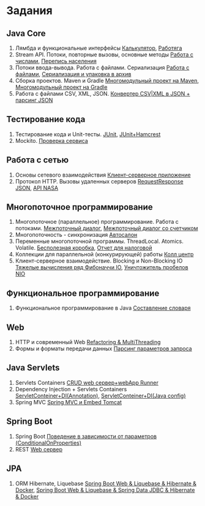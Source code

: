 # Задания
## Java Core
1. Лямбда и функциональные интерфейсы [Калькулятор](https://github.com/rusandal/Labda-Functional-interface), [Работяга](https://github.com/rusandal/lambdaWorker)  
2. Stream API. Потоки, повторные вызовы, основные методы [Работа с числами](https://github.com/rusandal/Stream-API), [Перепись населения](https://github.com/rusandal/Stream-API---Worker)  
3. Потоки ввода-вывода. Работа с файлами. Сериализация [Работа с файлами](https://github.com/rusandal/Save-and-Load-game/tree/master/Homework%206.1%20(Streams%20IO%2C%20Files%2C%20Serialization)/src), [Сериализация и упаковка в архив](https://github.com/rusandal/Save-and-Load-game/tree/master/Homework%206.2%20(SaveGame%26LoadGame)/src)  
4. Сборка проектов. Maven и Gradle [Многомодульный проект на Maven](https://github.com/rusandal/myMaven), [Многомодульный проект на Gradle](https://github.com/rusandal/myGradle)
5. Работа с файлами CSV, XML, JSON. [Конвертер CSV|XML в JSON + парсинг JSON](https://github.com/rusandal/CSV_XML_JSONv2)
## Тестирование кода
1. Тестирование кода и Unit-тесты. [JUnit](https://github.com/rusandal/JUnit), [JUnit+Hamcrest](https://github.com/rusandal/JUnit_Hamcrest)
2. Mockito. [Проверка сервиса](https://github.com/rusandal/geo-service/tree/feature/Mockito/src)
## Работа с сетью
1. Основы сетевого взаимодействия [Клиент-серверное приложение](https://github.com/rusandal/OSI_connect)
2. Протокол HTTP. Вызовы удаленных серверов [RequestResponse JSON](https://github.com/rusandal/request_response_cats), [API NASA](https://github.com/rusandal/API_NASA_request_response)
## Многопоточное программирование
1. Многопоточное (параллельное) программирование. Работа с потоками. [Межпоточный диалог](https://github.com/rusandal/ThreadsHomework1), [Межпоточный диалог со счетчиком](https://github.com/rusandal/ThreadHomework2.git)  
2. Многопоточность - синхронизация [Автосалон](https://github.com/rusandal/CarManufactory)
3. Переменные многопоточной программы. ThreadLocal. Atomics. Volatile. [Бесполезная коробка](https://github.com/rusandal/volatileBox.git), [Отчет для налоговой](https://github.com/rusandal/ThreadSumLongAdder.git)
4. Коллекции для параллельной (конкурирующей) работы [Колл центр](https://github.com/rusandal/callcentre.git)
5. Клиент-серверное взаимодействие. Blocking и Non-Blocking IO [Тяжелые вычисления ряд Фибоначчи IO](https://github.com/rusandal/fibonacciSocket.git), [Уничтожитель пробелов NIO](https://github.com/rusandal/deleteSpaceNIO.git)
## Функциональное программирование
1. Функциональное программирование в Java [Составление словаря](https://github.com/rusandal/functionalProgramming.git)
## Web
1. HTTP и современный Web [Refactoring & MultiThreading](https://github.com/rusandal/RefactoringServer)
2. Формы и форматы передачи данных [Парсинг параметров запроса]()
## Java Servlets
1. Servlets Containers [CRUD web сервер+webApp Runner](https://github.com/rusandal/servletContainer/tree/feature/webapp-runner)
2. Dependency Injection + Servlets Containers [ServletConteiner+DI(Annotation)](https://github.com/rusandal/servletContainer/tree/feature/di-annotation), [ServletConteiner+DI(Java config)](https://github.com/rusandal/servletContainer/tree/master/src/main/java/ru/netology)
3. Spring MVC [Spring MVC и Embed Tomcat](https://github.com/rusandal/RestSpringMVC)
## Spring Boot
1. Spring Boot [Поведение в зависимости от параметров (ConditionalOnProperties)](https://github.com/rusandal/SpringBootConditionalOnProperty)
2. REST [Web сервер](https://github.com/rusandal/RestSpringMVC)
## JPA
1. ORM Hibernate, Liquebase [Spring Boot Web & Liquebase & Hibernate & Docker](https://github.com/rusandal/HibernatePersons), [Spring Boot Web & Liquebase & Spring Data JDBC & Hibernate & Docker](https://github.com/rusandal/SpringBootJdbcRestAPIAnswer)
